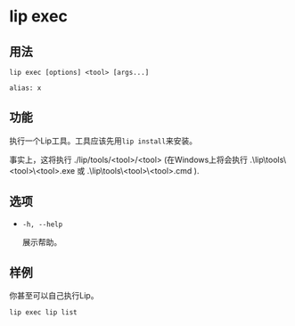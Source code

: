 # lip exec

## 用法

```shell
lip exec [options] <tool> [args...]

alias: x
```

## 功能

执行一个Lip工具。工具应该先用`lip install`来安装。


事实上，这将执行 ./lip/tools/\<tool>/\<tool> (在Windows上将会执行 .\lip\tools\\\<tool>\\\<tool>.exe 或 .\lip\tools\\\<tool>\\\<tool>.cmd ).

## 选项

- `-h, --help`

  展示帮助。

## 样例

你甚至可以自己执行Lip。

```shell
lip exec lip list
```